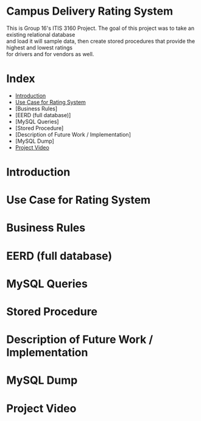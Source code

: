 # Campus Delivery Rating System  
This is Group 16's ITIS 3160 Project. The goal of this project was to take an existing relational database  
and load it will sample data, then create stored procedures that provide the highest and lowest ratings  
for drivers and for vendors as well. 

# Index
* [Introduction](#introduction)  
* [Use Case for Rating System](#2)  
* [Business Rules]  
* [EERD (full database)]  
* [MySQL Queries]  
* [Stored Procedure]  
* [Description of Future Work / Implementation]  
* [MySQL Dump]  
* [Project Video](#2)  

# Introduction  

# Use Case for Rating System  <a name="2"></a>

# Business Rules  

# EERD (full database)  

# MySQL Queries  

# Stored Procedure  

# Description of Future Work / Implementation  

# MySQL Dump  

# Project Video  